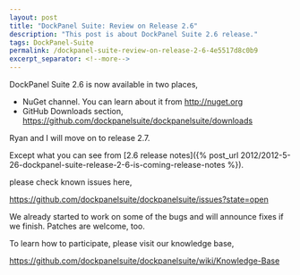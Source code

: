```yaml
---
layout: post
title: "DockPanel Suite: Review on Release 2.6"
description: "This post is about DockPanel Suite 2.6 release."
tags: DockPanel-Suite
permalink: /dockpanel-suite-review-on-release-2-6-4e5517d8c0b9
excerpt_separator: <!--more-->
---
```


DockPanel Suite 2.6 is now available in two places,

- NuGet channel. You can learn about it from http://nuget.org
- GitHub Downloads section, https://github.com/dockpanelsuite/dockpanelsuite/downloads

Ryan and I will move on to release 2.7.

<!--more-->

Except what you can see from [2.6 release notes]({% post_url 2012/2012-5-26-dockpanel-suite-release-2-6-is-coming-release-notes %}).

please check known issues here,

https://github.com/dockpanelsuite/dockpanelsuite/issues?state=open

We already started to work on some of the bugs and will announce fixes if we finish. Patches are welcome, too.

To learn how to participate, please visit our knowledge base,

https://github.com/dockpanelsuite/dockpanelsuite/wiki/Knowledge-Base
